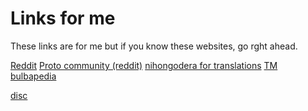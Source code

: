 # Links for me
These links are for me but if you know these websites, go rght ahead.

[Reddit](https://reddit.com) [Proto community (reddit)](https://reddit.comr/protogens) 
[nihongodera for translations](https://nihongodera.com) [TM](https://trashmail.com)
[bulbapedia](https://bulbagarden.net)

[disc](https://click.discord.com/ls/click?upn=qDOo8cnwIoKzt0aLL1cBeL3qPo02hivCd4-2BrzJ3KTksHeDugGQEoT8HMCCK8FgXKigJydEkbUJFFNaHOtZ-2B-2FvzRa7tKlDJm3oIowqboMXgWZQgOFSOY5Ay4cXxuyOJOTbZ1FXgsag-2Fh5fzBC9KSX6Sa27p4WfaC4kHhmIMh8801LCWiT-2FcVZBU-2B-2BuRhUzi-2Fk9qC6nA9COV-2F-2FKbOIWMiC2VEXAfN2g5Kz1IqEqra5-2FCg-3DGzAU_7wBycvMPybCLu9GEHh-2FcwtkZfp3XwOJ7I2DblYESAjYDODF15RgdItS6RUv5wtoqs1JB1jRXrz1F7RMkJ6NS44qlgUrgxzAZBB7pnMQ-2Fw-2FJrCD7GPEk157qU5YlNh25J-2FvBOIu-2BUlcDeiYSO78Wt4v03-2ByLy6nYPu89Ls-2FkYo6UbUusdzpNtFstYhLKJNH5dmHuw-2B8FM0MdOGajfJ5jhIu8dAD4qe-2FRPfAFzlFhqs9E-3D)
